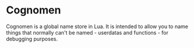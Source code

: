 # Cognomen
Cognomen is a global name store in Lua. It is intended to allow you to name things that normally can't be named - userdatas and functions - for debugging purposes.